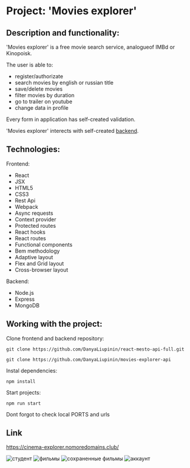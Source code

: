 
# Project: 'Movies explorer'

## Description and functionality: 

'Movies explorer' is a free movie search service, analogueof IMBd or Kinopoisk.

The user is able to: 
- register/authorizate
- search movies by english or russian title
- save/delete movies
- filter movies by duration
- go to trailer on youtube
- change data in profile 

Every form in application has self-created validation.

'Movies explorer' interects with self-created [backend](https://github.com/DanyaLiupinin/movies-explorer-api).


## Technologies:

Frontend:
- React
- JSX
- HTML5
- CSS3
- Rest Api
- Webpack
- Async requests 
- Context provider
- Protected routes
- React hooks
- React routes
- Functional components
- Bem methodology
- Adaptive layout
- Flex and Grid layout
- Cross-browser layout 

Backend:
- Node.js
- Express
- MongoDB

## Working with the project:

Clone frontend and backend repository:

``` git clone https://github.com/DanyaLiupinin/react-mesto-api-full.git ```

``` git clone https://github.com/DanyaLiupinin/movies-explorer-api ```

Instal dependencies: 

``` npm install ```

Start projects: 

``` npm run start ```

Dont forgot to check local PORTS and urls

## Link ##
https://cinema-explorer.nomoredomains.club/


![студент](https://user-images.githubusercontent.com/98961406/218251183-94220a35-e05a-4cc5-a579-11b66b56da1f.png)
![фильмы](https://user-images.githubusercontent.com/98961406/218251185-cd204ce2-2174-495d-8d5b-164b858a05c8.png)
![сохраненные фильмы](https://user-images.githubusercontent.com/98961406/218251214-c51dc50b-b3fe-4ffd-bd5d-9c2dc4dccc4d.png)
![аккаунт](https://user-images.githubusercontent.com/98961406/218251192-68ba3c4e-b12c-475a-9279-906a2a4626cc.png)
